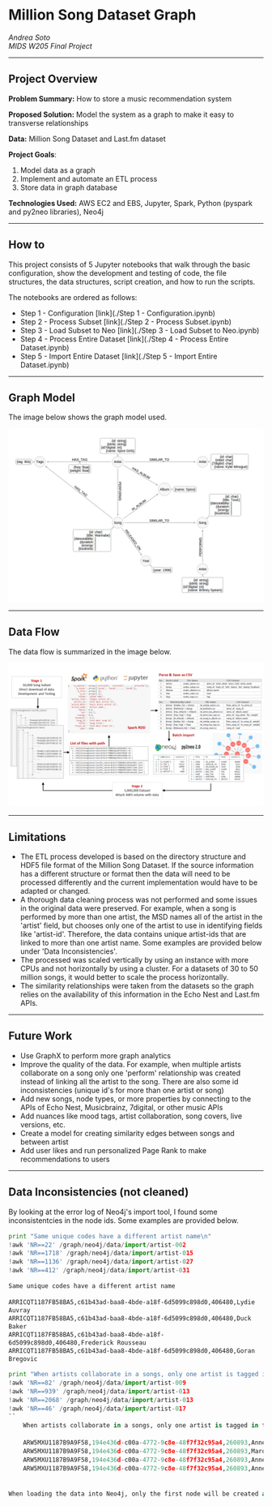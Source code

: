 
# Million Song Dataset Graph

*Andrea Soto*  
*MIDS W205 Final Project*  

---
## Project Overview

**Problem Summary:** How to store a music recommendation system

**Proposed Solution:** Model the system as a graph to make it easy to transverse relationships 

**Data:** Million Song Dataset and Last.fm dataset 

**Project Goals**: 

1. Model data as a graph
2. Implement and automate an ETL process
3. Store data in graph database

**Technologies Used:** AWS EC2 and EBS, Jupyter, Spark, Python (pyspark and py2neo libraries), Neo4j


---
## How to 

This project consists of 5 Jupyter notebooks that walk through the basic configuration, show the development and testing of code, the file structures, the data structures, script creation, and how to run the scripts.

The notebooks are ordered as follows:

- Step 1 - Configuration [link](./Step 1 - Configuration.ipynb)  
- Step 2 - Process Subset [link](./Step 2 - Process Subset.ipynb)  
- Step 3 - Load Subset to Neo [link](./Step 3 - Load Subset to Neo.ipynb)  
- Step 4 - Process Entire Dataset [link](./Step 4 - Process Entire Dataset.ipynb)  
- Step 5 - Import Entire Dataset [link](./Step 5 - Import Entire Dataset.ipynb)  

---

## Graph Model

The image below shows the graph model used.

![Model](./images/GraphModel.png)

---

## Data Flow

The data flow is summarized in the image below.

![Data Flow](./images/DataFlow.png)

---
## Limitations

- The ETL process developed is based on the directory structure and HDF5 file format of the Million Song Dataset. If the source information has a different structure or format then the data will need to be processed differently and the current implementation would have to be adapted or changed.
- A thorough data cleaning process was not performed and some issues in the original data were preserved. For example, when a song is performed by more than one artist, the MSD names all of the artist in the 'artist' field, but chooses only one of the artist to use in identifying fields like 'artist-id'. Therefore, the data contains unique artist-ids that are linked to more than one artist name. Some examples are provided below under 'Data Inconsistencies'.
- The processed was scaled vertically by using an instance with more CPUs and not horizontally by using a cluster. For a datasets of 30 to 50 million songs, it would better to scale the process horizontally.
- The similarity relationships were taken from the datasets so the graph relies on the availability of this information in the Echo Nest and Last.fm APIs.


---

## Future Work

- Use GraphX to perform more graph analytics
- Improve the quality of the data. For example, when multiple artists collaborate on a song only one 'perform' relationship was created instead of linking all the artist to the song. There are also some id inconsistencies (unique id's for more than one artist or song)
- Add new songs, node types, or more properties by connecting to the APIs of Echo Nest, Musicbrainz, 7digital, or other music APIs
- Add nuances like mood tags, artist collaboration, song covers, live versions, etc.
- Create a model for creating similarity edges between songs and between artist
- Add user likes and run personalized Page Rank to make recommendations to users

---
## Data Inconsistencies (not cleaned)

By looking at the error log of Neo4j's import tool, I found some inconsistentcies in the node ids. Some examples are provided below.


```python
print "Same unique codes have a different artist name\n"
!awk 'NR==22' /graph/neo4j/data/import/artist-002
!awk 'NR==1718' /graph/neo4j/data/import/artist-015
!awk 'NR==1136' /graph/neo4j/data/import/artist-027
!awk 'NR==412' /graph/neo4j/data/import/artist-031
```

    Same unique codes have a different artist name
    
    ARRICQT1187FB58BA5,c61b43ad-baa8-4bde-a18f-6d5099c898d0,406480,Lydie Auvray
    ARRICQT1187FB58BA5,c61b43ad-baa8-4bde-a18f-6d5099c898d0,406480,Duck Baker
    ARRICQT1187FB58BA5,c61b43ad-baa8-4bde-a18f-6d5099c898d0,406480,Frederick Rousseau
    ARRICQT1187FB58BA5,c61b43ad-baa8-4bde-a18f-6d5099c898d0,406480,Goran Bregovic



```python
print "When artists collaborate in a songs, only one artist is tagged in the data\n"
!awk 'NR==82' /graph/neo4j/data/import/artist-009
!awk 'NR==939' /graph/neo4j/data/import/artist-013
!awk 'NR==2068' /graph/neo4j/data/import/artist-013
!awk 'NR==46' /graph/neo4j/data/import/artist-017
``
    When artists collaborate in a songs, only one artist is tagged in the data
    
    ARW5MXU1187B9A9F58,194e436d-c00a-4772-9c8e-48f7f32c95a4,260893,Anne Linnet;Mek Pek
    ARW5MXU1187B9A9F58,194e436d-c00a-4772-9c8e-48f7f32c95a4,260893,Marquis De Sade_ Anne Linnet
    ARW5MXU1187B9A9F58,194e436d-c00a-4772-9c8e-48f7f32c95a4,260893,Anne Linnet;Sanne Salomonsen
    ARW5MXU1187B9A9F58,194e436d-c00a-4772-9c8e-48f7f32c95a4,260893,Anne Linnet


When loading the data into Neo4j, only the first node will be created and any repeated nodes will be ignored. This will create errors in the Artist names and relationships. 


